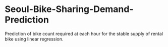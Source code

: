 # Seoul-Bike-Sharing-Demand-Prediction
Prediction of bike count required at each hour for the stable supply of rental bike using linear regression.
